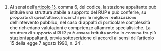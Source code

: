 1. Ai sensi dell’[articolo 15](/index.html?article=articolo-15&version=2), comma 6, del codice, la stazione appaltante può istituire una struttura stabile a supporto del RUP e può conferire, su proposta di quest’ultimo, incarichi per la migliore realizzazione dell’intervento pubblico, nel caso di appalti di particolare complessità che richiedano valutazioni e competenze altamente specialistiche. La struttura di supporto al RUP può essere istituita anche in comune fra più stazioni appaltanti, previa sottoscrizione di accordi ai sensi dell’articolo 15 della legge 7 agosto 1990, n. 241.